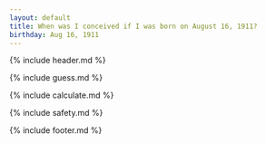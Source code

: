 ```yaml
---
layout: default
title: When was I conceived if I was born on August 16, 1911?
birthday: Aug 16, 1911
---
```


{% include header.md %}

{% include guess.md %}

{% include calculate.md %}

{% include safety.md %}

{% include footer.md %}



